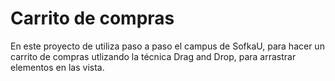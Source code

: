 # Carrito de compras

En este proyecto de utiliza paso a paso el campus de SofkaU, para hacer un carrito de compras utlizando la técnica Drag and Drop, para arrastrar elementos en las vista.

